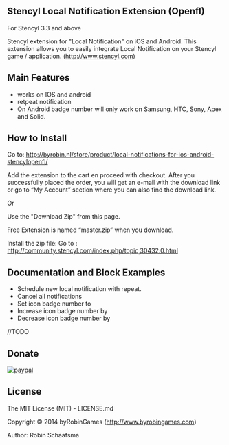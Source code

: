 ## Stencyl Local Notification Extension (Openfl)

For Stencyl 3.3 and above

Stencyl extension for "Local Notification" on iOS and Android. This extension allows you to easily integrate Local Notification on your Stencyl game / application. (http://www.stencyl.com)

## Main Features

- works on IOS and android
- retpeat notification
- On Android badge number will only work on Samsung, HTC, Sony, Apex and  Solid.


## How to Install

Go to: http://byrobin.nl/store/product/local-notifications-for-ios-android-stencylopenfl/

Add the extension to the cart en proceed with checkout. After you successfully placed the order, you will get an e-mail with the download link or go to “My Account” section where you can also find the download link.

Or 

Use the "Download Zip" from this page.

Free Extension is named “master.zip” when you download.

Install the zip file: Go to : http://community.stencyl.com/index.php/topic,30432.0.html

## Documentation and Block Examples

- Schedule new local notification with repeat.
- Cancel all notifications
- Set icon badge number to
- Increase icon badge number by
- Decrease icon badge number by

//TODO

## Donate

[![paypal](https://www.paypalobjects.com/en_US/i/btn/btn_donateCC_LG.gif)](https://www.paypal.com/cgi-bin/webscr?cmd=_s-xclick&hosted_button_id=HKLGFCAGKBMFL)<br />

## License

The MIT License (MIT) - LICENSE.md

Copyright © 2014 byRobinGames (http://www.byrobingames.com)

Author: Robin Schaafsma
